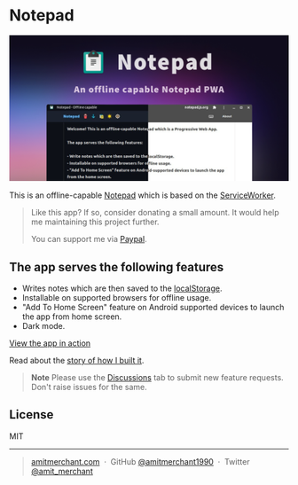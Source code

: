 Notepad
========

![Notepad Cover Image](/art/cover.png)

This is an offline-capable [Notepad](https://notepad.js.org/) which is based on the [ServiceWorker](https://developer.mozilla.org/en-US/docs/Web/API/Service_Worker_API).

> Like this app? If so, consider donating a small amount. It would help me maintaining this project further.
>
> You can support me via [Paypal](https://paypal.me/AmitMerchant).

## The app serves the following features

  - Writes notes which are then saved to the [localStorage](https://developer.mozilla.org/en/docs/Web/API/Window/localStorage).
  - Installable on supported browsers for offline usage.
  - "Add To Home Screen" feature on Android supported devices to launch the app from home screen.
  - Dark mode.

[View the app in action](https://twitter.com/amit_merchant/status/756876111959601152)

Read about the [story of how I built it](https://www.amitmerchant.com/Building-Simple-Offline-Notepad-Using-Service-Worker/).

> **Note**
> Please use the [Discussions](https://github.com/amitmerchant1990/notepad/discussions) tab to submit new feature requests. Don't raise issues for the same.

## License

MIT

---

> [amitmerchant.com](https://www.amitmerchant.com) &nbsp;&middot;&nbsp;
> GitHub [@amitmerchant1990](https://github.com/amitmerchant1990) &nbsp;&middot;&nbsp;
> Twitter [@amit_merchant](https://twitter.com/amit_merchant)
